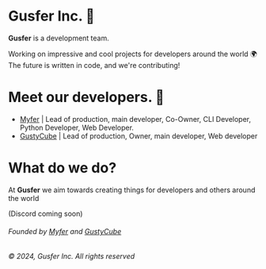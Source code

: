 # Gusfer Inc. 🚀

**Gusfer** is a development team.

Working on impressive and cool projects for developers around the world 🌍
The future is written in code, and we're contributing!

# Meet our developers. 👋

* [Myfer](https://github.com/myferr/) | Lead of production, main developer, Co-Owner, CLI Developer, Python Developer, Web Developer.
* [GustyCube](https://github.com/GustyCube/) | Lead of production, Owner, main developer, Web developer

# What do we do?

At **Gusfer** we aim towards creating things for developers and others around the world

(Discord coming soon)
###### Founded by [Myfer](https://github.com/myferr/) and [GustyCube](https://github.com/GustyCube/)
###### ©️ 2024, Gusfer Inc. All rights reserved
